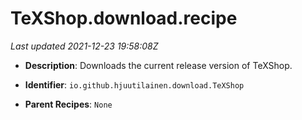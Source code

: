 # TeXShop.download.recipe

_Last updated 2021-12-23 19:58:08Z_

- **Description**: Downloads the current release version of TeXShop.

- **Identifier**: `io.github.hjuutilainen.download.TeXShop`

- **Parent Recipes**: `None`